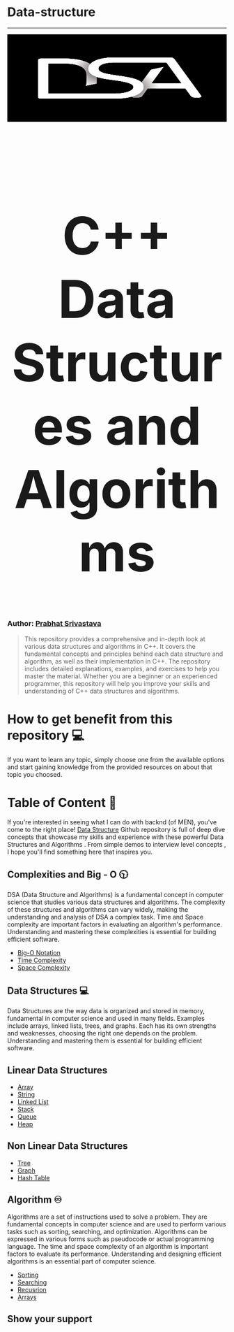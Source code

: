 # Data-structure
<hr>

<div align="center">
  <img src="dsa_logo.webp" height="200" width="600">
</div>
<br>
<h1 align="center" style="font-size: 120px;" > C++ Data Structures and Algorithms<h1/>

### Author: [Prabhat Srivastava](https://github.com/Prabhatsir31)

> This repository provides a comprehensive and in-depth look at various data structures and algorithms in C++. It covers the fundamental concepts and principles behind each data structure and algorithm, as well as their implementation in C++. The repository includes detailed explanations, examples, and exercises to help you master the material. Whether you are a beginner or an experienced programmer, this repository will help you improve your skills and understanding of C++ data structures and algorithms.

# How to get benefit from this repository 💻

If you want to learn any topic, simply choose one from the available options and start gaining knowledge from the provided resources on about that topic you choosed.

# Table of Content 📄

If you're interested in seeing what I can do with backnd (of MEN), you've come to the right place! [Data Structure](https://github.com/Prabhatsir31/Data-structure/) Github repository is full of deep dive concepts that showcase my skills and experience with these powerful Data Structures and Algorithms . From simple demos to interview level concepts , I hope you'll find something here that inspires you.

## Complexities and Big - O 🕥

DSA (Data Structure and Algorithms) is a fundamental concept in computer science that studies various data structures and algorithms. The complexity of these structures and algorithms can vary widely, making the understanding and analysis of DSA a complex task. Time and Space complexity are important factors in evaluating an algorithm's performance. Understanding and mastering these complexities is essential for building efficient software.

- [Big-O Notation](/01_Complexities/00_Big%20O%20Notations/)
- [Time Complexity](/01_Complexities/01_Time%20Complexity/)
- [Space Complexity](/01_Complexities/02_Space%20Complexity/)

## Data Structures 💻

Data Structures are the way data is organized and stored in memory, fundamental in computer science and used in many fields. Examples include arrays, linked lists, trees, and graphs. Each has its own strengths and weaknesses, choosing the right one depends on the problem. Understanding and mastering them is essential for building efficient software.

## Linear Data Structures

- [Array](/03_Data%20Structures/Linear-Data-Structures/01_Array)
- [String](/03_Data%20Structures/Linear-Data-Structures/02_String/)
- [Linked List](/03_Data%20Structures/Linear-Data-Structures/03_Linked%20List)
- [Stack](/03_Data%20Structures/Linear-Data-Structures/04_Stack/)
- [Queue](/03_Data%20Structures/Linear-Data-Structures/05_Queues/)
- [Heap](/03_Data%20Structures/Linear-Data-Structures/06_Heap/)
  

## Non Linear Data Structures

- [Tree](/03_Data%20Structures/Non-Linear-Data-Structures/01_Trees/)
- [Graph](/03_Data%20Structures/Non-Linear-Data-Structures/02_Graphs/)
- [Hash Table](/03_Data%20Structures/Non-Linear-Data-Structures/03_Hash%20Tables/)

## Algorithm ♾️

Algorithms are a set of instructions used to solve a problem. They are fundamental concepts in computer science and are used to perform various tasks such as sorting, searching, and optimization. Algorithms can be expressed in various forms such as pseudocode or actual programming language. The time and space complexity of an algorithm is important factors to evaluate its performance. Understanding and designing efficient algorithms is an essential part of computer science.

- [Sorting](/02_Algorithm/01_Sorting/)
- [Searching](/02_Algorithm/02_Searching/)
- [Recusrion](/02_Algorithm/03_Recusrion/)
- [Arrays](/02_Algorithm/04_Arrays/)

## Show your support
<!--
If this project was helpful to you, please consider giving it a ⭐️.
You can also follow my GitHub profile to stay updated on my latest projects:
<a href="https://github.com/Prabhatsi
